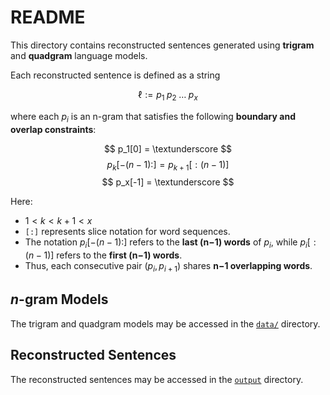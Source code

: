 # README

This directory contains reconstructed sentences generated using **trigram** and **quadgram** language models.  

Each reconstructed sentence is defined as a string  

$$
\ell := p_1 \; p_2 \; \dots \; p_x
$$

where each $p_i$ is an n-gram that satisfies the following **boundary and overlap constraints**:

$$
p_1[0] = \textunderscore
$$
$$
p_k[-(n - 1):] = p_{k + 1}[:(n - 1)]
$$
$$
p_x[-1] = \textunderscore
$$

Here:
- $1 < k < k + 1 < x$
- `[:]` represents slice notation for word sequences.  
- The notation $p_i[-(n-1):]$ refers to the **last (n−1) words** of $p_i$, while $p_i[:(n-1)]$ refers to the **first (n−1) words**.
- Thus, each consecutive pair $(p_i, p_{i+1})$ shares **n−1 overlapping words**.  

## $n$-gram Models
The trigram and quadgram models may be accessed in the [`data/`](data/) directory.

## Reconstructed Sentences
The reconstructed sentences may be accessed in the [`output`](output/) directory.

